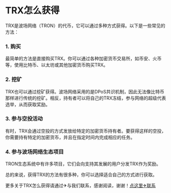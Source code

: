 # TRX怎么获得

TRX是波场网络（TRON）的代币，它可以通过多种方式获得。以下是一些常见的方法：

### 1. 购买

最简单的方法是直接购买TRX。你可以通过各种加密货币交易所，如币安、火币等，使用比特币、以太坊或其他加密货币购买TRX。

### 2. 挖矿

TRX也可以通过挖矿获得。波场网络采用的是DPoS共识机制，因此无法像比特币那样进行传统的挖矿。相反，持有者可以将自己的TRX冻结，参与网络的超级代表选举，从而获取奖励。

### 3. 参与空投活动

有时，TRX会通过空投的方式发放给特定的加密货币持有者。要获得这样的空投，你需要持有特定的加密货币，并且在指定时间内完成相应的任务。

### 4. 参与波场网络生态项目

TRON生态系统中有许多项目，它们会向支持其发展的用户分发TRX作为奖励。

总的来说，获得TRX的方法有很多种，你可以选择适合自己的方式进行获取。

更多关于TRX怎么获得请通过✈与我们联系，感谢阅读，谢谢！[点这里✈联系](https://c.k02.cc)